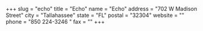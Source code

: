 +++
slug = "echo"
title = "Echo"
name = "Echo"
address = "702 W Madison Street"
city = "Tallahassee"
state = "FL"
postal = "32304"
website = ""
phone = "850 224-3246 "
fax = ""
+++
